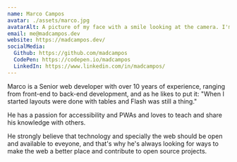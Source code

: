 ```yaml
---
name: Marco Campos
avatar: ./assets/marco.jpg
avatarAlt: A picture of my face with a smile looking at the camera. I'm wearing aviator glasses, a fake fur winter hat and an orange scarf.
email: me@madcampos.dev
website: https://madcampos.dev/
socialMedia:
  Github: https://github.com/madcampos
  CodePen: https://codepen.io/madcampos
  LinkedIn: https://www.linkedin.com/in/madcampos/
---
```

Marco is a Senior web developer with over 10 years of experience, ranging from front-end to back-end development, and as he likes to put it: "When I started layouts were done with tables and Flash was still a thing."

He has a passion for accessibility and PWAs and loves to teach and share his knowledge with others.

He strongly believe that technology and specially the web should be open and available to eveyone, and that's why he's always looking for ways to make the web a better place and contribute to open source projects.
